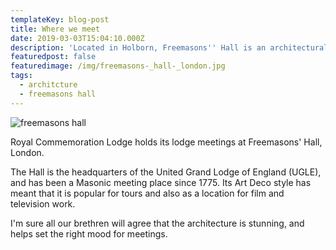 ```yaml
---
templateKey: blog-post
title: Where we meet
date: 2019-03-03T15:04:10.000Z
description: 'Located in Holborn, Freemasons'' Hall is an architectural delight'
featuredpost: false
featuredimage: /img/freemasons-_hall-_london.jpg
tags:
  - architcture
  - freemasons hall
---
```

![freemasons hall](/img/freemasons-_hall-_london.jpg)

Royal Commemoration Lodge holds its lodge meetings at Freemasons' Hall, London.

The Hall is the headquarters of the United Grand Lodge of England (UGLE), and has been a Masonic meeting place since 1775. Its Art Deco style has meant that it is popular for tours and also as a location for film and television work.

I'm sure all our brethren will agree that the architecture is stunning, and helps set the right mood for meetings.
